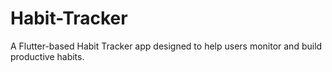 # Habit-Tracker
A Flutter-based Habit Tracker app designed to help users monitor and build productive habits. 
